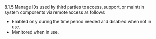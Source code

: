 8.1.5 Manage IDs used by third parties 
to access, support, or maintain system 
components via remote access as 
follows: 

* Enabled only during the time 
period needed and disabled when 
not in use. 
* Monitored when in use. 



